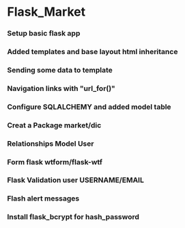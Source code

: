 # Flask_Market

### Setup basic flask app 
### Added templates and base layout html inheritance
### Sending some data to template
### Navigation links with "url_for()"
### Configure SQLALCHEMY and added model table
### Creat a Package market/dic
### Relationships Model User
### Form flask wtform/flask-wtf     
### Flask Validation user USERNAME/EMAIL
### Flash alert messages
### Install flask_bcrypt for hash_password